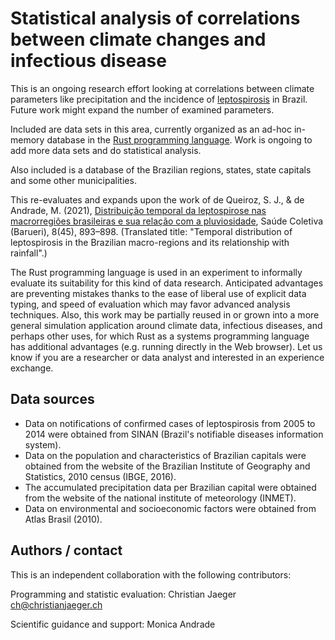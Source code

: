 # Statistical analysis of correlations between climate changes and infectious disease

This is an ongoing research effort looking at correlations between
climate parameters like precipitation and the incidence of
[leptospirosis](https://en.wikipedia.org/wiki/Leptospirosis) in
Brazil. Future work might expand the number of examined parameters.

Included are data sets in this area, currently organized as an ad-hoc
in-memory database in the [Rust programming
language](https://en.wikipedia.org/wiki/Rust_(programming_language)). Work
is ongoing to add more data sets and do statistical analysis.

Also included is a database of the Brazilian regions, states, state
capitals and some other municipalities.

This re-evaluates and expands upon the work of de Queiroz, S. J., & de
Andrade, M. (2021), [Distribuição temporal da leptospirose nas
macrorregiões brasileiras e sua relação com a
pluviosidade](https://doi.org/10.36489/saudecoletiva.2018v8i45p893-898),
Saúde Coletiva (Barueri), 8(45), 893–898. (Translated title:
"Temporal distribution of leptospirosis in the Brazilian macro-regions
and its relationship with rainfall".)

The Rust programming language is used in an experiment to informally
evaluate its suitability for this kind of data research. Anticipated
advantages are preventing mistakes thanks to the ease of liberal use of
explicit data typing, and speed of evaluation which may favor advanced
analysis techniques. Also, this work may be partially reused in or
grown into a more general simulation application around climate data,
infectious diseases, and perhaps other uses, for which Rust as a
systems programming language has additional advantages (e.g. running
directly in the Web browser). Let us know if you are a researcher or
data analyst and interested in an experience exchange.

## Data sources

* Data on notifications of confirmed cases of leptospirosis from 2005 to 2014 were obtained from SINAN (Brazil's notifiable diseases information system).
* Data on the population and characteristics of Brazilian capitals were obtained from the website of the Brazilian Institute of Geography and Statistics, 2010 census (IBGE, 2016).
* The accumulated precipitation data per Brazilian capital were obtained from the website of the national institute of meteorology (INMET).
* Data on environmental and socioeconomic factors were obtained from Atlas Brasil (2010).

## Authors / contact

This is an independent collaboration with the following contributors:

Programming and statistic evaluation: Christian Jaeger <ch@christianjaeger.ch>

Scientific guidance and support: Monica Andrade

